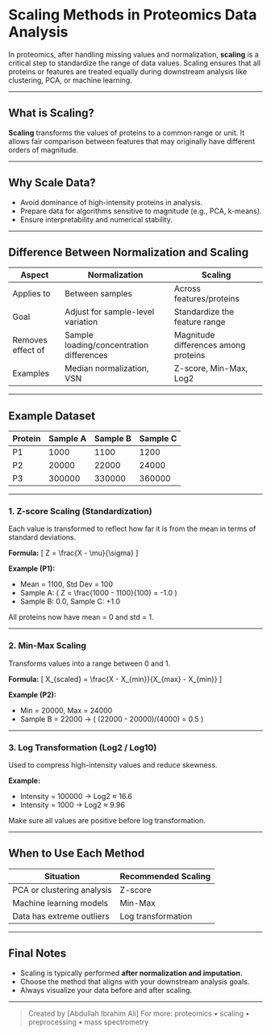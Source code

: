 # Scaling Methods in Proteomics Data Analysis

In proteomics, after handling missing values and normalization, **scaling** is a critical step to standardize the range of data values. Scaling ensures that all proteins or features are treated equally during downstream analysis like clustering, PCA, or machine learning.

---

## What is Scaling?

**Scaling** transforms the values of proteins to a common range or unit. It allows fair comparison between features that may originally have different orders of magnitude.

---

## Why Scale Data?

- Avoid dominance of high-intensity proteins in analysis.
- Prepare data for algorithms sensitive to magnitude (e.g., PCA, k-means).
- Ensure interpretability and numerical stability.

---

## Difference Between Normalization and Scaling

| Aspect           | Normalization                            | Scaling                                   |
|------------------|-------------------------------------------|-------------------------------------------|
| Applies to       | Between samples                          | Across features/proteins                  |
| Goal             | Adjust for sample-level variation        | Standardize the feature range             |
| Removes effect of| Sample loading/concentration differences | Magnitude differences among proteins      |
| Examples         | Median normalization, VSN                | Z-score, Min-Max, Log2                    |

---

## Example Dataset

| Protein | Sample A | Sample B | Sample C |
|---------|----------|----------|----------|
| P1      | 1000     | 1100     | 1200     |
| P2      | 20000    | 22000    | 24000    |
| P3      | 300000   | 330000   | 360000   |

---

### 1. Z-score Scaling (Standardization)

Each value is transformed to reflect how far it is from the mean in terms of standard deviations.

**Formula:**
\[ Z = \frac{X - \mu}{\sigma} \]

**Example (P1):**
- Mean = 1100, Std Dev = 100
- Sample A: \( Z = \frac{1000 - 1100}{100} = -1.0 \)
- Sample B: 0.0, Sample C: +1.0

All proteins now have mean = 0 and std = 1.

---

### 2. Min-Max Scaling

Transforms values into a range between 0 and 1.

**Formula:**
\[ X_{scaled} = \frac{X - X_{min}}{X_{max} - X_{min}} \]

**Example (P2):**
- Min = 20000, Max = 24000
- Sample B = 22000 → \( (22000 - 20000)/(4000) = 0.5 \)

---

### 3. Log Transformation (Log2 / Log10)

Used to compress high-intensity values and reduce skewness.

**Example:**
- Intensity = 100000 → Log2 ≈ 16.6
- Intensity = 1000 → Log2 ≈ 9.96

Make sure all values are positive before log transformation.

---

## When to Use Each Method

| Situation                        | Recommended Scaling      |
|----------------------------------|---------------------------|
| PCA or clustering analysis       | Z-score                  |
| Machine learning models          | Min-Max                  |
| Data has extreme outliers        | Log transformation       |

---

## Final Notes

- Scaling is typically performed **after normalization and imputation**.
- Choose the method that aligns with your downstream analysis goals.
- Always visualize your data before and after scaling.

---

> Created by [Abdullah Ibrahim Ali] 
> For more: proteomics • scaling • preprocessing • mass spectrometry

